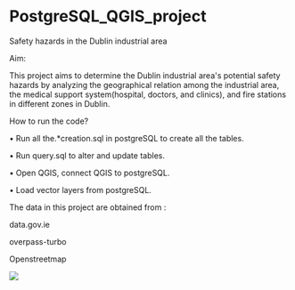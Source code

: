 # PostgreSQL_QGIS_project
Safety hazards in the Dublin industrial area

Aim:

This project aims to determine the Dublin industrial area's potential safety hazards by analyzing the geographical relation among the industrial area, the medical support system(hospital, doctors, and clinics),  and fire stations in different zones in Dublin.

How to run the code?

•	Run all the.*creation.sql in postgreSQL to create all the tables.

•	Run query.sql to alter and update tables.

•	Open QGIS, connect QGIS to postgreSQL.

•	Load vector layers from postgreSQL.


The data in this project are obtained from :

data.gov.ie

overpass-turbo

Openstreetmap

![](img/Dublin20%Hospital20%Distribution20%and20%Density20%Map.jpg)

